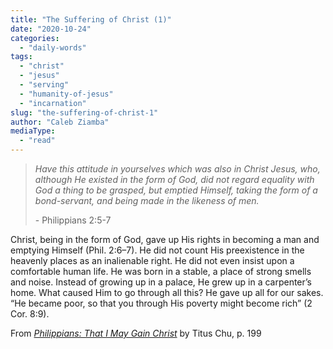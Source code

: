```yaml
---
title: "The Suffering of Christ (1)"
date: "2020-10-24"
categories: 
  - "daily-words"
tags: 
  - "christ"
  - "jesus"
  - "serving"
  - "humanity-of-jesus"
  - "incarnation"
slug: "the-suffering-of-christ-1"
author: "Caleb Ziamba"
mediaType: 
  - "read"
---
```


> _Have this attitude in yourselves which was also in Christ Jesus, who, although He existed in the form of God, did not regard equality with God a thing to be grasped, but emptied Himself, taking the form of a bond-servant, and being made in the likeness of men._
> 
> \- Philippians 2:5-7

Christ, being in the form of God, gave up His rights in becoming a man and emptying Himself (Phil. 2:6–7). He did not count His preexistence in the heavenly places as an inalienable right. He did not even insist upon a comfortable human life. He was born in a stable, a place of strong smells and noise. Instead of growing up in a palace, He grew up in a carpenter’s home. What caused Him to go through all this? He gave up all for our sakes. “He became poor, so that you through His poverty might become rich” (2 Cor. 8:9).

From [_Philippians: That I May Gain Christ_](https://www.asweetsavor.org/book-philippians/) by Titus Chu, p. 199
